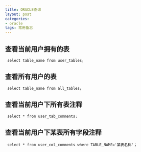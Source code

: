 ```yaml
---
title: ORACLE查询
layout: post
categories:
- oracle
tags: 常用备忘
---
```


## 查看当前用户拥有的表

     select table_name from user_tables;

## 查看所有用户的表
  
     select table_name from all_tables;

## 查看当前用户下所有表注释

     select * from user_tab_comments;

## 查看当前用户下某表所有字段注释

     select * from user_col_comments where TABLE_NAME='某表名称'；
